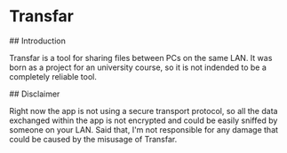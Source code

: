 # Transfar

## Introduction

Transfar is a tool for sharing files between PCs on the same LAN. It was born as a project for an university course, so it is not indended to be a completely reliable tool.

## Disclaimer

Right now the app is not using a secure transport protocol, so all the data exchanged within the app is not encrypted and could be easily sniffed by someone on your LAN. Said that, I'm not responsible for any damage that could be caused by the misusage of Transfar.
